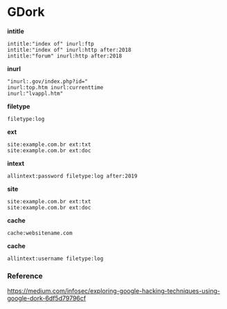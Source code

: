 # GDork

**intitle**
```
intitle:"index of" inurl:ftp
intitle:"index of" inurl:http after:2018
intitle:"forum" inurl:http after:2018
```
**inurl**
```
"inurl:.gov/index.php?id="
inurl:top.htm inurl:currenttime
inurl:"lvappl.htm"
```
**filetype**
```
filetype:log
```
**ext**
```
site:example.com.br ext:txt
site:example.com.br ext:doc
```
**intext**
```
allintext:password filetype:log after:2019
```
**site**
```
site:example.com.br ext:txt
site:example.com.br ext:doc
```
**cache**
```
cache:websitename.com
```
**cache**
```
allintext:username filetype:log
```



### Reference
https://medium.com/infosec/exploring-google-hacking-techniques-using-google-dork-6df5d79796cf
